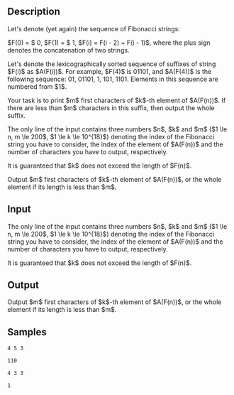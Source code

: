 ## Description

<div><p>Let's denote (yet again) the sequence of Fibonacci strings:</p><p>$F(0) = $ <span class="tex-font-style-tt">0</span>, $F(1) = $ <span class="tex-font-style-tt">1</span>, $F(i) = F(i - 2) + F(i - 1)$, where the plus sign denotes the concatenation of two strings.</p><p>Let's denote the <span class="tex-font-style-bf">lexicographically sorted</span> sequence of suffixes of string $F(i)$ as $A(F(i))$. For example, $F(4)$ is <span class="tex-font-style-tt">01101</span>, and $A(F(4))$ is the following sequence: <span class="tex-font-style-tt">01</span>, <span class="tex-font-style-tt">01101</span>, <span class="tex-font-style-tt">1</span>, <span class="tex-font-style-tt">101</span>, <span class="tex-font-style-tt">1101</span>. Elements in this sequence are numbered from $1$.</p><p>Your task is to print $m$ first characters of $k$-th element of $A(F(n))$. If there are less than $m$ characters in this suffix, then output the whole suffix.</p></div><div class="input-specification"><p>The only line of the input contains three numbers $n$, $k$ and $m$ ($1 \le n, m \le 200$, $1 \le k \le 10^{18}$) denoting the index of the Fibonacci string you have to consider, the index of the element of $A(F(n))$ and the number of characters you have to output, respectively.</p><p>It is guaranteed that $k$ does not exceed the length of $F(n)$.</p></div><div class="output-specification"><p>Output $m$ first characters of $k$-th element of $A(F(n))$, or the whole element if its length is less than $m$.</p></div>

## Input

<p>The only line of the input contains three numbers $n$, $k$ and $m$ ($1 \le n, m \le 200$, $1 \le k \le 10^{18}$) denoting the index of the Fibonacci string you have to consider, the index of the element of $A(F(n))$ and the number of characters you have to output, respectively.</p><p>It is guaranteed that $k$ does not exceed the length of $F(n)$.</p>

## Output

<p>Output $m$ first characters of $k$-th element of $A(F(n))$, or the whole element if its length is less than $m$.</p>

## Samples

```input1
4 5 3

```

```output1
110

```






```input2
4 3 3

```

```output2
1

```



